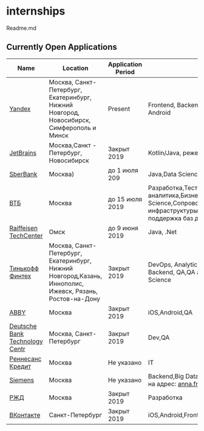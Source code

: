 # internships
Readme.md

## Currently Open Applications
| Name | Location | Application Period | Notes  |
|---|---|---|---|
| [Yandex](https://yandex.ru/yaintern/)  | Москва, Санкт-Петербург, Екатеринбург, Нижний Новгород, Новосибирск, Симферополь и Минск | Present | Frontend, Backend, Analytics, ML, iOS, Android|
| [JetBrains](https://internship.jetbrains.com/) | Москва,Санкт - Петербург, Новосибирск| Закрыт 2019 | Kotlin/Java, реже — Python/C++. |
|[SberBank](https://sbergraduate.ru/sberseasons-moscow/)| Москва)| до 1 июля 209| Java,Data Science, Analytics,Javascipt|
| [ВТБ](https://1.changellenge.com/vtb-it?utm_source=ip-newdirections&utm_medium=tg-post&utm_campaign=vtb-it#rec102910355)|Москва| до 15 июля 2019|Разработка,Тестирование ,Системная аналитика,Бизнес-аналитика,Data Science,Сопровождение IT-инфраструктуры,Администрирование и поддержка баз данных и ПО|
| [Raiffeisen TechCenter](https://www.raiffeisen-digital.ru/dev-school) | Омск|до 9 июня 2019| Java, .Net|
|[Тинькофф Финтех](https://fintech.tinkoff.ru/internships/about)|Москва, Санкт-Петербург, Екатеринбург, Нижний Новгород,Казань, Иннополис, Ижевск, Рязань, Ростов-на-Дону|Закрыт 2019|DevOps, Analytics, iOS, Android, Frontend, Backend, QA,QA automation, ML, Data Science|
|[ABBY](https://trainee.abbyy.ru/)|Москва|Закрыт 2019|iOS,Android,QA|
|[Deutsche Bank Technology Centr](https://dbtc-career.ru/internship/)|Москва, Санкт-Петербург|Закрыт 2019|Dev,QA|
|[Реннесанс Кредит](https://rencredit.ru/a/internship/?utm_source=higed&utm_medium=social&utm_campaign=internship2019)|Москва|Не указано|IT|
|[Siemens](https://w3.siemens.ru/innovations/)|Москва|Не указано|Backend,Big Data,Cloud Computing (Резюме на адрес: anna.frolova@siemens.com|
|[РЖД](https://www.rzdgeneration.ru/)|Москва|Закрыт 2019|Разработка|
|[ВКонтакте](https://vk.com/jobs)|Санкт-Петербург|Закрыт 2019|iOS,Android,Frontend,Backend,ML,Databases|
